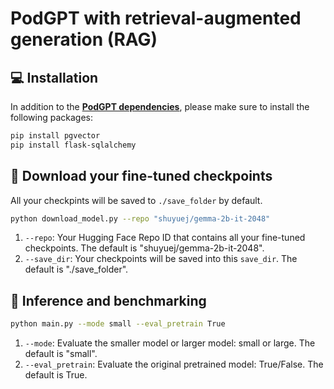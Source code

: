 # PodGPT with retrieval-augmented generation (RAG)

## 💻 Installation
In addition to the [**PodGPT dependencies**](https://github.com/vkola-lab/PodGPT/blob/main/requirements.txt), please make sure to install the following packages:
```bash
pip install pgvector
pip install flask-sqlalchemy
```

## 📖 Download your fine-tuned checkpoints
All your checkpints will be saved to `./save_folder` by default.
```bash
python download_model.py --repo "shuyuej/gemma-2b-it-2048"
```
1. `--repo`: Your Hugging Face Repo ID that contains all your fine-tuned checkpoints. 
    The default is "shuyuej/gemma-2b-it-2048".
2. `--save_dir`: Your checkpoints will be saved into this `save_dir`. The default is "./save_folder".

## 🚀 Inference and benchmarking
```bash
python main.py --mode small --eval_pretrain True
```
1. `--mode`: Evaluate the smaller model or larger model: small or large. The default is "small".
2. `--eval_pretrain`: Evaluate the original pretrained model: True/False. The default is True.
